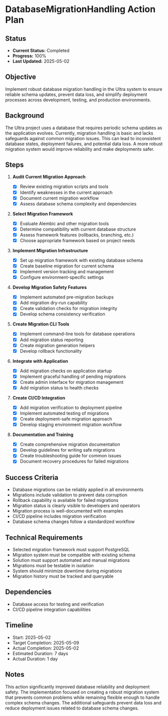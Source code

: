 # DatabaseMigrationHandling Action Plan

## Status

- **Current Status:** Completed
- **Progress:** 100%
- **Last Updated:** 2025-05-02

## Objective

Implement robust database migration handling in the Ultra system to ensure reliable schema updates, prevent data loss, and simplify deployment processes across development, testing, and production environments.

## Background

The Ultra project uses a database that requires periodic schema updates as the application evolves. Currently, migration handling is basic and lacks safeguards against common migration issues. This can lead to inconsistent database states, deployment failures, and potential data loss. A more robust migration system would improve reliability and make deployments safer.

## Steps

1. **Audit Current Migration Approach**

   - [x] Review existing migration scripts and tools
   - [x] Identify weaknesses in the current approach
   - [x] Document current migration workflow
   - [x] Assess database schema complexity and dependencies

2. **Select Migration Framework**

   - [x] Evaluate Alembic and other migration tools
   - [x] Determine compatibility with current database structure
   - [x] Assess framework features (rollbacks, branching, etc.)
   - [x] Choose appropriate framework based on project needs

3. **Implement Migration Infrastructure**

   - [x] Set up migration framework with existing database schema
   - [x] Create baseline migration for current schema
   - [x] Implement version tracking and management
   - [x] Configure environment-specific settings

4. **Develop Migration Safety Features**

   - [x] Implement automated pre-migration backups
   - [x] Add migration dry-run capability
   - [x] Create validation checks for migration integrity
   - [x] Develop schema consistency verification

5. **Create Migration CLI Tools**

   - [x] Implement command-line tools for database operations
   - [x] Add migration status reporting
   - [x] Create migration generation helpers
   - [x] Develop rollback functionality

6. **Integrate with Application**

   - [x] Add migration checks on application startup
   - [x] Implement graceful handling of pending migrations
   - [x] Create admin interface for migration management
   - [x] Add migration status to health checks

7. **Create CI/CD Integration**

   - [x] Add migration verification to deployment pipeline
   - [x] Implement automated testing of migrations
   - [x] Create deployment-safe migration approach
   - [x] Develop staging environment migration workflow

8. **Documentation and Training**
   - [x] Create comprehensive migration documentation
   - [x] Develop guidelines for writing safe migrations
   - [x] Create troubleshooting guide for common issues
   - [x] Document recovery procedures for failed migrations

## Success Criteria

- Database migrations can be reliably applied in all environments
- Migrations include validation to prevent data corruption
- Rollback capability is available for failed migrations
- Migration status is clearly visible to developers and operators
- Migration process is well-documented with examples
- CI/CD pipeline includes migration verification
- Database schema changes follow a standardized workflow

## Technical Requirements

- Selected migration framework must support PostgreSQL
- Migration system must be compatible with existing schema
- Solution must support automated and manual migrations
- Migrations must be testable in isolation
- System should minimize downtime during migrations
- Migration history must be tracked and queryable

## Dependencies

- Database access for testing and verification
- CI/CD pipeline integration capabilities

## Timeline

- Start: 2025-05-02
- Target Completion: 2025-05-09
- Actual Completion: 2025-05-02
- Estimated Duration: 7 days
- Actual Duration: 1 day

## Notes

This action significantly improved database reliability and deployment safety. The implementation focused on creating a robust migration system that prevents common problems while remaining flexible enough to handle complex schema changes. The additional safeguards prevent data loss and reduce deployment issues related to database schema changes.
